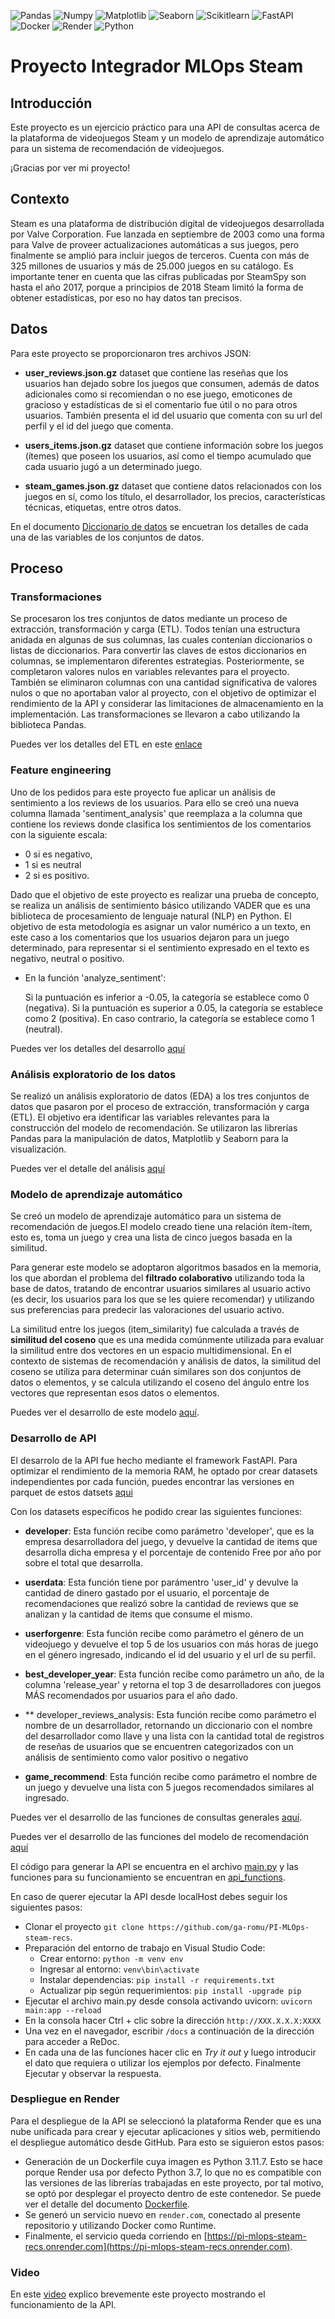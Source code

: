 ![Pandas](https://img.shields.io/badge/-Pandas-333333?style=flat&logo=pandas)
![Numpy](https://img.shields.io/badge/-Numpy-333333?style=flat&logo=numpy)
![Matplotlib](https://img.shields.io/badge/-Matplotlib-333333?style=flat&logo=matplotlib)
![Seaborn](https://img.shields.io/badge/-Seaborn-333333?style=flat&logo=seaborn)
![Scikitlearn](https://img.shields.io/badge/-Scikitlearn-333333?style=flat&logo=scikitlearn)
![FastAPI](https://img.shields.io/badge/-FastAPI-333333?style=flat&logo=fastapi)
![Docker](https://img.shields.io/badge/-Docker-333333?style=flat&logo=docker)
![Render](https://img.shields.io/badge/-Render-333333?style=flat&logo=render)
![Python](https://img.shields.io/badge/-Python-333333?style=flat&logo=python)

# Proyecto Integrador MLOps Steam 


## Introducción

Este proyecto es un ejercicio práctico para una API de consultas acerca de la plataforma de videojuegos Steam y un modelo de aprendizaje automático para un sistema de recomendación de videojuegos.

¡Gracias por ver mi proyecto!

## Contexto

Steam es una plataforma de distribución digital de videojuegos desarrollada por Valve Corporation. Fue lanzada en septiembre de 2003 como una forma para Valve de proveer actualizaciones automáticas a sus juegos, pero finalmente se amplió para incluir juegos de terceros. Cuenta con más de 325 millones de usuarios y más de 25.000 juegos en su catálogo. Es importante tener en cuenta que las cifras publicadas por SteamSpy son hasta el año 2017, porque a principios de 2018 Steam limitó la forma de obtener estadísticas, por eso no hay datos tan precisos.

## Datos

Para este proyecto se proporcionaron tres archivos JSON:

* **user_reviews.json.gz**  dataset que contiene las reseñas que los usuarios han dejado sobre los juegos que consumen, además de datos adicionales como si recomiendan o no ese juego, emoticones de gracioso y estadísticas de si el comentario fue útil o no para otros usuarios. También presenta el id del usuario que comenta con su url del perfil y el id del juego que comenta.

* **users_items.json.gz** dataset que contiene información sobre los juegos (ítemes) que poseen los usuarios, así como el tiempo acumulado que cada usuario jugó a un determinado juego.

* **steam_games.json.gz** dataset que contiene datos relacionados con los juegos en sí, como los título, el desarrollador, los precios, características técnicas, etiquetas, entre otros datos.

En el documento [Diccionario de datos](https://github.com/ga-romu/PI-MLOps-steam-recs/blob/main/notebooks/00_raw_data_dictonary.md) se encuetran los detalles de cada una de las variables de los conjuntos de datos.

## Proceso

### Transformaciones

Se procesaron los tres conjuntos de datos mediante un proceso de extracción, transformación y carga (ETL). Todos tenían una estructura anidada en algunas de sus columnas, las cuales contenían diccionarios o listas de diccionarios. Para convertir las claves de estos diccionarios en columnas, se implementaron diferentes estrategias. Posteriormente, se completaron valores nulos en variables relevantes para el proyecto. También se eliminaron columnas con una cantidad significativa de valores nulos o que no aportaban valor al proyecto, con el objetivo de optimizar el rendimiento de la API y considerar las limitaciones de almacenamiento en la implementación. Las transformaciones se llevaron a cabo utilizando la biblioteca Pandas.

Puedes ver los detalles del ETL en este [enlace](https://github.com/ga-romu/PI-MLOps-steam-recs/blob/main/notebooks/01_ETL.ipynb) 

### Feature engineering

Uno de los pedidos para este proyecto fue aplicar un análisis de sentimiento a los reviews de los usuarios. Para ello se creó una nueva columna llamada 'sentiment_analysis' que reemplaza a la columna que contiene los reviews donde clasifica los sentimientos de los comentarios con la siguiente escala:

* 0 si es negativo,
* 1 si es neutral
* 2 si es positivo.

Dado que el objetivo de este proyecto es realizar una prueba de concepto, se realiza un análisis de sentimiento básico utilizando VADER que es una biblioteca de procesamiento de lenguaje natural (NLP) en Python. El objetivo de esta metodología es asignar un valor numérico a un texto, en este caso a los comentarios que los usuarios dejaron para un juego determinado, para representar si el sentimiento expresado en el texto es negativo, neutral o positivo. 

* En la función 'analyze_sentiment':

    Si la puntuación es inferior a -0.05, la categoría se establece como 0 (negativa).
    Si la puntuación es superior a 0.05, la categoría se establece como 2 (positiva).
    En caso contrario, la categoría se establece como 1 (neutral).

Puedes ver los detalles del desarrollo [aquí](https://github.com/ga-romu/PI-MLOps-steam-recs/blob/main/notebooks/02_Feature_engineer.ipynb)

### Análisis exploratorio de los datos

Se realizó un análisis exploratorio de datos (EDA) a los tres conjuntos de datos que pasaron por el proceso de extracción, transformación y carga (ETL). El objetivo era identificar las variables relevantes para la construcción del modelo de recomendación. Se utilizaron las librerías Pandas para la manipulación de datos, Matplotlib y Seaborn para la visualización.

Puedes ver el detalle del análisis [aquí](https://github.com/ga-romu/PI-MLOps-steam-recs/blob/main/notebooks/03_EDA.ipynb)

### Modelo de aprendizaje automático

Se creó un modelo de aprendizaje automático para un sistema de recomendación de juegos.El modelo creado tiene una relación ítem-ítem, esto es, toma un juego y crea una lista de cinco juegos basada en la similitud. 

Para generar este modelo se adoptaron algoritmos basados en la memoria, los que abordan el problema del **filtrado colaborativo** utilizando toda la base de datos, tratando de encontrar usuarios similares al usuario activo (es decir, los usuarios para los que se les quiere recomendar) y utilizando sus preferencias para predecir las valoraciones del usuario activo.

La similitud entre los juegos (item_similarity) fue calculada a través de **similitud del coseno** que es una medida comúnmente utilizada para evaluar la similitud entre dos vectores en un espacio multidimensional. En el contexto de sistemas de recomendación y análisis de datos, la similitud del coseno se utiliza para determinar cuán similares son dos conjuntos de datos o elementos, y se calcula utilizando el coseno del ángulo entre los vectores que representan esos datos o elementos.

Puedes ver el desarrollo de este modelo [aquí](https://github.com/ga-romu/PI-MLOps-steam-recs/blob/main/notebooks/05_ML_recs_model.ipynb).

### Desarrollo de API

El desarrolo de la API fue hecho mediante el framework FastAPI. Para optimizar el rendimiento de la memoria RAM, he optado por crear datasets independientes por cada función, puedes encontrar las versiones en parquet de estos datsets [aqui](https://github.com/ga-romu/PI-MLOps-steam-recs/tree/main/data)

Con los datasets específicos he podido crear las siguientes funciones:

* **developer**: Esta función recibe como parámetro 'developer', que es la empresa desarrolladora del juego, y devuelve la cantidad de items que desarrolla dicha empresa y el porcentaje de contenido Free por año por sobre el total que desarrolla.


* **userdata**: Esta función tiene por parámentro 'user_id' y devulve la cantidad de dinero gastado por el usuario, el porcentaje de recomendaciones que realizó sobre la cantidad de reviews que se analizan y la cantidad de items que consume el mismo.

* **userforgenre**: Esta función recibe como parámetro el género de un videojuego y devuelve el top 5 de los usuarios con más horas de juego en el género ingresado, indicando el id del usuario y el url de su perfil.

* **best_developer_year**:  Esta función recibe como parámetro un año, de la columna 'release_year' y retorna el top 3 de desarrolladores con juegos MÁS recomendados por usuarios para el año dado.

* ** developer_reviews_analysis: Esta función recibe como parámetro el nombre de un desarrollador, retornando un diccionario con el nombre del desarrollador como llave y una lista con la cantidad total de registros de reseñas de usuarios que se encuentren categorizados con un análisis de sentimiento como valor positivo o negativo

* **game_recommend**: Esta función recibe como parámetro el nombre de un juego y devuelve una lista con 5 juegos recomendados similares al ingresado.


Puedes ver el desarrollo de las funciones de consultas generales [aquí](https://github.com/ga-romu/PI-MLOps-steam-recs/blob/main/notebooks/04_API_functions.ipynb). 

Puedes ver el desarrollo de las funciones del modelo de recomendación [aquí](https://github.com/ga-romu/PI-MLOps-steam-recs/blob/main/notebooks/05_ML_recs_model.ipynb)

El código para generar la API se encuentra en el archivo [main.py](https://github.com/ga-romu/PI-MLOps-steam-recs/blob/main/main.py) y las funciones para su funcionamiento se encuentran en [api_functions](https://github.com/ga-romu/PI-MLOps-steam-recs/blob/main/api_functions.py). 

En caso de querer ejecutar la API desde localHost debes seguir los siguientes pasos:

- Clonar el proyecto  `git clone https://github.com/ga-romu/PI-MLOps-steam-recs`.
- Preparación del entorno de trabajo en Visual Studio Code:
    * Crear entorno: `python -m venv env`
    * Ingresar al entorno:  `venv\bin\activate`
    * Instalar dependencias: `pip install -r requirements.txt`
    * Actualizar pip según requerimientos: `pip install -upgrade pip`
- Ejecutar el archivo main.py desde consola activando uvicorn: `uvicorn main:app --reload`
- En la consola hacer Ctrl + clic sobre la dirección `http://XXX.X.X.X:XXXX` 
- Una vez en el navegador, escribir `/docs` a continuación de la dirección para acceder a ReDoc.
- En cada una de las funciones hacer clic en *Try it out* y luego introducir el dato que requiera o utilizar los ejemplos por defecto. Finalmente Ejecutar y observar la respuesta.

### Despliegue en Render

Para el despliegue de la API se seleccionó la plataforma Render que es una nube unificada para crear y ejecutar aplicaciones y sitios web, permitiendo el despliegue automático desde GitHub. Para esto se siguieron estos pasos:

- Generación de un Dockerfile cuya imagen es Python 3.11.7. Esto se hace porque Render usa por defecto Python 3.7, lo que no es compatible con las versiones de las librerías trabajadas en este proyecto, por tal motivo, se optó por desplegar el proyecto dentro de este contenedor. Se puede ver el detalle del documento [Dockerfile](https://github.com/ga-romu/PI-MLOps-steam-recs/blob/main/Dockerfile).
- Se generó un servicio nuevo  en `render.com`, conectado al presente repositorio y utilizando Docker como Runtime.
- Finalmente, el servicio queda corriendo en [https://pi-mlops-steam-recs.onrender.com](https://pi-mlops-steam-recs.onrender.com).

### Video

En este [video](https://drive.google.com/file/d/10az0K50LXkxSI1NAFrdK6F2On0zgqZlz/view) explico brevemente este proyecto mostrando el funcionamiento de la API.






